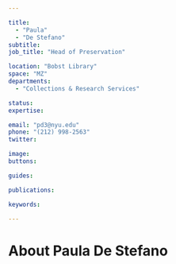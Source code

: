 ```yaml
---

title:
  - "Paula"
  - "De Stefano"
subtitle: 
job_title: "Head of Preservation"

location: "Bobst Library"
space: "MZ"
departments:
  - "Collections & Research Services"

status: 
expertise:

email: "pd3@nyu.edu"
phone: "(212) 998-2563"
twitter: 

image: 
buttons:

guides:

publications:

keywords:

---
```


# About Paula De Stefano


